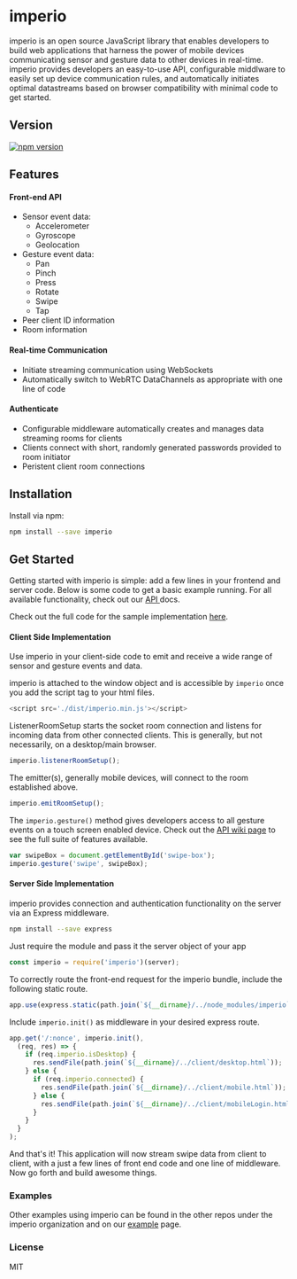 # imperio
imperio is an open source JavaScript library that enables developers to build web applications that harness the power of mobile devices communicating sensor and gesture data to other devices in real-time. imperio provides developers an easy-to-use API, configurable middlware to easily set up device communication rules, and automatically initiates optimal datastreams based on browser compatibility with minimal code to get started. 

## Version
[![npm version](https://badge.fury.io/js/imperio.svg)](https://www.npmjs.com/package/imperio)

## Features
#### Front-end API
* Sensor event data:
  * Accelerometer
  * Gyroscope
  * Geolocation
* Gesture event data:
  * Pan
  * Pinch
  * Press
  * Rotate
  * Swipe
  * Tap
* Peer client ID information
* Room information

#### Real-time Communication
* Initiate streaming communication using WebSockets
* Automatically switch to WebRTC DataChannels as appropriate with one line of code

#### Authenticate
* Configurable middleware automatically creates and manages data streaming rooms for clients
* Clients connect with short, randomly generated passwords provided to room initiator
* Peristent client room connections

## Installation
Install via npm:
```bash
npm install --save imperio
```

## Get Started
Getting started with imperio is simple: add a few lines in your frontend and server code.  Below is some code to get a basic example running.  For all available functionality, check out our [API ](https://github.com/imperiojs/imperio/wiki/API) docs.

Check out the full code for the sample implementation [here](https://github.com/imperiojs/getting-started).

#### Client Side Implementation
Use imperio in your client-side code to emit and receive a wide range of sensor and gesture events and data.

imperio is attached to the window object and is accessible by `imperio` once you add the script tag to your html files.

```javascript
<script src='./dist/imperio.min.js'></script>
```
ListenerRoomSetup starts the socket room connection and listens for incoming data from other connected clients. This is generally, but not necessarily, on a desktop/main browser.
```javascript
imperio.listenerRoomSetup();
```

The emitter(s), generally mobile devices, will connect to the room established above.
```javascript
imperio.emitRoomSetup();
```

The `imperio.gesture()` method gives developers access to all gesture events on a touch screen enabled device. Check out the [API wiki page](https://github.com/imperiojs/imperio/wiki/API) to see the full suite of features available.

```javascript
var swipeBox = document.getElementById('swipe-box');
imperio.gesture('swipe', swipeBox);
```

#### Server Side Implementation

imperio provides connection and authentication functionality on the server via an Express middleware.
```bash
npm install --save express
```
Just require the module and pass it the server object of your app
```javascript
const imperio = require('imperio')(server);
```

To correctly route the front-end request for the imperio bundle, include the following static route.
```javascript
app.use(express.static(path.join(`${__dirname}/../node_modules/imperio`)));
```

 Include <code>imperio.init()</code> as middleware in your desired express route.

```javascript
app.get('/:nonce', imperio.init(),
  (req, res) => {
    if (req.imperio.isDesktop) {
      res.sendFile(path.join(`${__dirname}/../client/desktop.html`));
    } else {
      if (req.imperio.connected) {
        res.sendFile(path.join(`${__dirname}/../client/mobile.html`));
      } else {
        res.sendFile(path.join(`${__dirname}/../client/mobileLogin.html`));
      }
    }
  }
);
```

And that's it! This application will now stream swipe data from client to client, with a just a few lines of front end code and one line of middleware. Now go forth and build awesome things.

### Examples
Other examples using imperio can be found in the other repos under the imperio organization and on our [example](https://github.com/imperiojs/imperio/wiki/example) page.

### License
MIT
